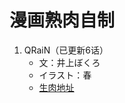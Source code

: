 # 漫画熟肉自制

1. QRaiN（已更新6话）
   - 文：井上ぼくろ
   - イラスト：春
   - [生肉地址](https://sutekicomic.com/comics/f0e40720-784d-4796-9bcd-9e93eaa75178/8961e15b-b9a0-401e-aa15-281f8bfb5eee/reader)
